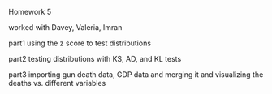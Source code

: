 Homework 5

worked with Davey, Valeria, Imran

part1 using the z score to test distributions

part2 testing distributions with KS, AD, and KL tests

part3 importing gun death data, GDP data and merging it and visualizing the deaths vs. different variables
